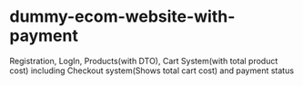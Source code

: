 # dummy-ecom-website-with-payment
Registration, LogIn, Products(with DTO), Cart System(with total product cost) including Checkout system(Shows total cart cost) and payment status
